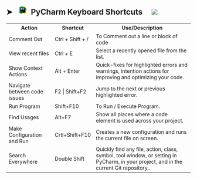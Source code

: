 ## ➤ &nbsp; <img src="https://github.com/devicons/devicon/blob/master/icons/pycharm/pycharm-original.svg" title="Pycharm"  alt="PyCharm" width="25"/>&nbsp;  PyCharm Keyboard Shortcuts &nbsp;&nbsp;&nbsp;  ![](https://img.shields.io/badge/JetBrains-PyCharm-darkgreen?style=flat&logo=PyCharm-code&logoColor=white)&nbsp;


<table>
  <tr>
    <th><b>Action</b></th>
    <th><b>Shortcut</b></th>
    <th><b>Use/Description</b></th>
  </tr>
  <tr>
    <td>Comment Out</td>
    <td>Ctrl + Shift + / </td>
    <td>To Comment out a line or block of code</td>
  </tr>
  <tr>
    <td>View recent files</td>
    <td>Ctrl + E </td>
    <td>Select a recently opened file from the list.</td>
  </tr>
  <tr>
    <td>Show Context Actions</td>
    <td>Alt + Enter </td>
    <td>Quick-fixes for highlighted errors and warnings, intention actions for improving and optimizing your code.</td>
  </tr>
  <tr>
    <td>Navigate between code issues</td>
    <td>F2 | Shift+F2 </td>
    <td>Jump to the next or previous highlighted error.</td>
  </tr>
  <tr>
    <td>Run Program</td>
    <td>Shift+F10 </td>
    <td>To Run / Execute Program.</td>
  </tr>
   <tr>
    <td>Find Usages</td>
    <td>Alt+F7</td>
    <td>Show all places where a code element is used across your project.</td>
  </tr>
  
   <tr>
    <td>Make Configuration and Run</td>
    <td>Crtl+Shift+F10</td>
    <td>Creates a new configuration and runs the current file on screen.</td>
  </tr>
  
  <tr>
    <td>Search Everywhere</td>
    <td>Double Shift</td>
    <td>Quickly find any file, action, class, symbol, tool window, or setting in PyCharm, in your project, and in the current Git repository..</td>
  </tr>
</table>
